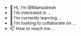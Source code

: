- 👋 Hi, I’m @Mamadresh
- 👀 I’m interested in ...
- 🌱 I’m currently learning ...
- 💞️ I’m looking to collaborate on ...
- 📫 How to reach me ...

<!---
Mamadresh/Mamadresh is a ✨ special ✨ repository because its `README.md` (this file) appears on your GitHub profile.
You can click the Preview link to take a look at your changes.
--->
